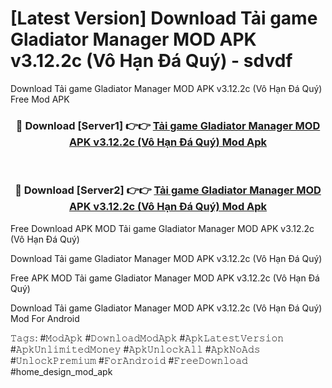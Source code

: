 # [Latest Version] Download Tải game Gladiator Manager MOD APK v3.12.2c (Vô Hạn Đá Quý) - sdvdf

Download Tải game Gladiator Manager MOD APK v3.12.2c (Vô Hạn Đá Quý) Free Mod APK

<div align="center">
<h3>🔴 Download [Server1] 👉👉 <a href="https://apk-comot.site?title=Tải_game_Gladiator_Manager_MOD_APK_v3.12.2c_(Vô_Hạn_Đá_Quý)">Tải game Gladiator Manager MOD APK v3.12.2c (Vô Hạn Đá Quý) Mod Apk</a></h3><br>

<h3>🔴 Download [Server2] 👉👉 <a href="https://apk-comot.site?title=Tải_game_Gladiator_Manager_MOD_APK_v3.12.2c_(Vô_Hạn_Đá_Quý)">Tải game Gladiator Manager MOD APK v3.12.2c (Vô Hạn Đá Quý) Mod Apk</a></h3>
</div>


Free Download APK MOD Tải game Gladiator Manager MOD APK v3.12.2c (Vô Hạn Đá Quý)

Download Tải game Gladiator Manager MOD APK v3.12.2c (Vô Hạn Đá Quý) 

Free APK MOD Tải game Gladiator Manager MOD APK v3.12.2c (Vô Hạn Đá Quý) 

Download Tải game Gladiator Manager MOD APK v3.12.2c (Vô Hạn Đá Quý) Mod For Android

𝚃𝚊𝚐𝚜: #𝙼𝚘𝚍𝙰𝚙𝚔 #𝙳𝚘𝚠𝚗𝚕𝚘𝚊𝚍𝙼𝚘𝚍𝙰𝚙𝚔 #𝙰𝚙𝚔𝙻𝚊𝚝𝚎𝚜𝚝𝚅𝚎𝚛𝚜𝚒𝚘𝚗 #𝙰𝚙𝚔𝚄𝚗𝚕𝚒𝚖𝚒𝚝𝚎𝚍𝙼𝚘𝚗𝚎𝚢 #𝙰𝚙𝚔𝚄𝚗𝚕𝚘𝚌𝚔𝙰𝚕𝚕 #𝙰𝚙𝚔𝙽𝚘𝙰𝚍𝚜 #𝚄𝚗𝚕𝚘𝚌𝚔𝙿𝚛𝚎𝚖𝚒𝚞𝚖 #𝙵𝚘𝚛𝙰𝚗𝚍𝚛𝚘𝚒𝚍 #𝙵𝚛𝚎𝚎𝙳𝚘𝚠𝚗𝚕𝚘𝚊𝚍 #home_design_mod_apk